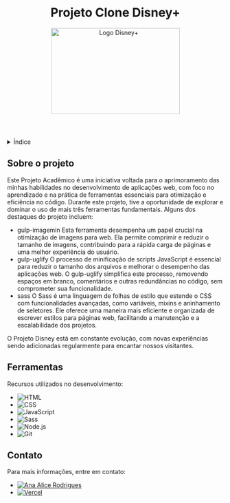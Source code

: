 <!DOCTYPE html>
<html lang="pt-br">
<head>
    <meta charset="UTF-8">
    <meta name="viewport" content="width=device-width, initial-scale=1.0">
</head>
<body>

<header>
    <h1>Projeto  Clone Disney+</h1>
    <img src="https://i0.wp.com/nerdrecomenda.com.br/wp-content/uploads/2020/11/disney-plus-scaled-e1610670953742.jpg?fit=897%2C449&ssl=1" alt="Logo Disney+" width="300" height="200">
</header>


<details>
    <summary>Índice</summary>
    <ol>
        <li><a href="#sobre-o-projeto">Sobre o projeto</a></li>
    </ol>
</details>


<section id="sobre-o-projeto">
    <h2>Sobre o projeto</h2>
    <p>
        Este Projeto Acadêmico é uma iniciativa voltada para o aprimoramento das minhas  habilidades no desenvolvimento de aplicações web, com foco no aprendizado e na prática de ferramentas essenciais para otimização e eficiência no código. Durante este projeto, tive a oportunidade de explorar e dominar o uso de mais três ferramentas fundamentais.
        Alguns dos destaques do projeto incluem:
        <ul>
            <li>gulp-imagemin Esta ferramenta desempenha um papel crucial na otimização de imagens para web. Ela permite comprimir e reduzir o tamanho de imagens, contribuindo para a rápida carga de páginas e uma melhor experiência do usuário.</li>
            <li>gulp-uglify O processo de minificação de scripts JavaScript é essencial para reduzir o tamanho dos arquivos e melhorar o desempenho das aplicações web. O gulp-uglify simplifica este processo, removendo espaços em branco, comentários e outras redundâncias no código, sem comprometer sua funcionalidade.</li>
            <li>sass O Sass é uma linguagem de folhas de estilo que estende o CSS com funcionalidades avançadas, como variáveis, mixins e aninhamento de seletores. Ele oferece uma maneira mais eficiente e organizada de escrever estilos para páginas web, facilitando a manutenção e a escalabilidade dos projetos.</li>
        </ul>
    </p>
    <p>O Projeto Disney está em constante evolução, com novas experiências sendo adicionadas regularmente para encantar nossos visitantes.</p>
</section>

<!-- Ferramentas -->
<section id="ferramentas">
    <h2>Ferramentas</h2>
    <p>Recursos utilizados no desenvolvimento:</p>
    <ul>
        <li><img src="https://img.shields.io/badge/HTML-239120?style=for-the-badge&logo=html5&logoColor=white" alt="HTML"></li>
        <li><img src="https://img.shields.io/badge/CSS3-1572B6?style=for-the-badge&logo=css3&logoColor=white" alt="CSS"></li>
        <li><img src="https://img.shields.io/badge/JavaScript-F7DF1E?style=for-the-badge&logo=javascript&logoColor=black" alt="JavaScript"></li>
        <li><img src="https://img.shields.io/badge/Sass-CC6699?style=for-the-badge&logo=sass&logoColor=white" alt="Sass"></li>
        <li><img src="https://img.shields.io/badge/Node.js-43853D?style=for-the-badge&logo=node.js&logoColor=white" alt="Node.js"></li>
        <li><img src="https://img.shields.io/badge/GIT-E44C30?style=for-the-badge&logo=git&logoColor=white" alt="Git"></li>
    </ul>
</section>

<section id="contato">
    <h2>Contato</h2>
    <p>Para mais informações, entre em contato:</p>
   <ul>
    <li><a href="https://linktr.ee/anaeanali5" target="_blank"><img src="https://img.shields.io/badge/Ana_Alice_Rodrigues-blue?style=for-the-badge" alt="Ana Alice Rodrigues"></a></li>
    <li><a href="https://clone-disneyplus-ana.vercel.app" target="_blank"><img src="https://img.shields.io/badge/Vercel-000000?style=for-the-badge&logo=vercel&logoColor=white" alt="Vercel"></a></li>
   </ul>


</section>

</body>
</html>
